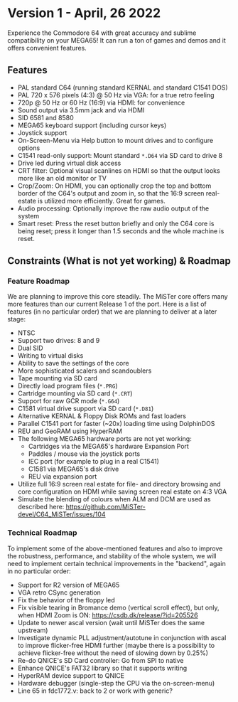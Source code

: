 Version 1 - April, 26 2022
==========================

Experience the Commodore 64 with great accuracy and sublime compatibility
on your MEGA65! It can run a ton of games and demos and it offers convenient
features.

## Features

* PAL standard C64 (running standard KERNAL and standard C1541 DOS)
* PAL 720 x 576 pixels (4:3) @ 50 Hz via VGA: for a true retro feeling
* 720p @ 50 Hz or 60 Hz (16:9) via HDMI: for convenience
* Sound output via 3.5mm jack and via HDMI
* SID 6581 and 8580
* MEGA65 keyboard support (including cursor keys)
* Joystick support
* On-Screen-Menu via Help button to mount drives and to configure options
* C1541 read-only support: Mount standard `*.D64` via SD card to drive 8
* Drive led during virtual disk access
* CRT filter: Optional visual scanlines on HDMI so that the output looks more
  like an old monitor or TV
* Crop/Zoom: On HDMI, you can optionally crop the top and bottom border of
  the C64's output and zoom in, so that the 16:9 screen real-estate is
  utilized more efficiently. Great for games.
* Audio processing: Optionally improve the raw audio output of the system
* Smart reset: Press the reset button briefly and only the C64 core is being
  reset; press it longer than 1.5 seconds and the whole machine is reset.

## Constraints (What is not yet working) & Roadmap

### Feature Roadmap

We are planning to improve this core steadily. The MiSTer core offers many
more features than our current Release 1 of the port. Here is a list of
features (in no particular order) that we are planning to deliver at a later
stage:

* NTSC
* Support two drives: 8 and 9
* Dual SID
* Writing to virtual disks
* Ability to save the settings of the core
* More sophisticated scalers and scandoublers
* Tape mounting via SD card
* Directly load program files (`*.PRG`)
* Cartridge mounting via SD card (`*.CRT`)
* Support for raw GCR mode (`*.G64`)
* C1581 virtual drive support via SD card (`*.D81`)
* Alternative KERNAL & Floppy Disk ROMs and fast loaders
* Parallel C1541 port for faster (~20x) loading time using DolphinDOS
* REU and GeoRAM using HyperRAM
* The following MEGA65 hardware ports are not yet working:
  * Cartridges via the MEGA65's hardware Expansion Port
  * Paddles / mouse via the joystick ports
  * IEC port (for example to plug in a real C1541)	
  * C1581 via MEGA65's disk drive
  * REU via expansion port
* Utilize full 16:9 screen real estate for file- and directory browsing and
  core configuration on HDMI while saving screen real estate on 4:3 VGA
* Simulate the blending of colours when ALM and DCM are used
  as described here: https://github.com/MiSTer-devel/C64_MiSTer/issues/104

### Technical Roadmap

To implement some of the above-mentioned features and also to improve the
robustness, performance, and stability of the whole system, we will need
to implement certain technical improvements in the "backend", again in no
particular order:

* Support for R2 version of MEGA65
* VGA retro CSync generation
* Fix the behavior of the floppy led
* Fix visible tearing in Bromance demo (vertical scroll effect), but only,
  when HDMI Zoom is ON: https://csdb.dk/release/?id=205526
* Update to newer ascal version (wait until MiSTer does the same upstream)
* Investigate dynamic PLL adjustment/autotune in conjunction with ascal
  to improve flicker-free HDMI further (maybe there is a possibility to
  achieve flicker-free without the need of slowing down by 0.25%)
* Re-do QNICE's SD Card controller: Go from SPI to native
* Enhance QNICE's FAT32 library so that it supports writing
* HyperRAM device support to QNICE
* Hardware debugger (single-step the CPU via the on-screen-menu)
* Line 65 in fdc1772.v: back to 2 or work with generic?
